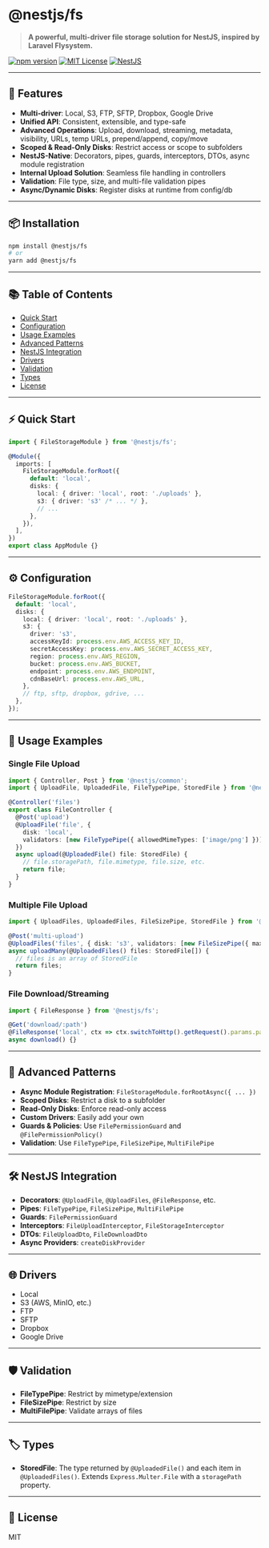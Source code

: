 # @nestjs/fs

> **A powerful, multi-driver file storage solution for NestJS, inspired by Laravel Flysystem.**

[![npm version](https://img.shields.io/npm/v/@nestjs/fs.svg?style=flat-square)](https://www.npmjs.com/package/@nestjs/fs)
[![MIT License](https://img.shields.io/badge/license-MIT-blue.svg)](LICENSE)
[![NestJS](https://img.shields.io/badge/nestjs-ready-brightgreen.svg)](https://nestjs.com/)

---

## 🚀 Features

- **Multi-driver**: Local, S3, FTP, SFTP, Dropbox, Google Drive
- **Unified API**: Consistent, extensible, and type-safe
- **Advanced Operations**: Upload, download, streaming, metadata, visibility, URLs, temp URLs, prepend/append, copy/move
- **Scoped & Read-Only Disks**: Restrict access or scope to subfolders
- **NestJS-Native**: Decorators, pipes, guards, interceptors, DTOs, async module registration
- **Internal Upload Solution**: Seamless file handling in controllers
- **Validation**: File type, size, and multi-file validation pipes
- **Async/Dynamic Disks**: Register disks at runtime from config/db

---

## 📦 Installation

```sh
npm install @nestjs/fs
# or
yarn add @nestjs/fs
```

---

## 📚 Table of Contents

- [Quick Start](#-quick-start)
- [Configuration](#-configuration)
- [Usage Examples](#-usage-examples)
- [Advanced Patterns](#-advanced-patterns)
- [NestJS Integration](#-nestjs-integration)
- [Drivers](#-drivers)
- [Validation](#-validation)
- [Types](#-types)
- [License](#-license)

---

## ⚡ Quick Start

```ts
import { FileStorageModule } from '@nestjs/fs';

@Module({
  imports: [
    FileStorageModule.forRoot({
      default: 'local',
      disks: {
        local: { driver: 'local', root: './uploads' },
        s3: { driver: 's3' /* ... */ },
        // ...
      },
    }),
  ],
})
export class AppModule {}
```

---

## ⚙️ Configuration

```ts
FileStorageModule.forRoot({
  default: 'local',
  disks: {
    local: { driver: 'local', root: './uploads' },
    s3: {
      driver: 's3',
      accessKeyId: process.env.AWS_ACCESS_KEY_ID,
      secretAccessKey: process.env.AWS_SECRET_ACCESS_KEY,
      region: process.env.AWS_REGION,
      bucket: process.env.AWS_BUCKET,
      endpoint: process.env.AWS_ENDPOINT,
      cdnBaseUrl: process.env.AWS_URL,
    },
    // ftp, sftp, dropbox, gdrive, ...
  },
});
```

---

## 📝 Usage Examples

### Single File Upload

```ts
import { Controller, Post } from '@nestjs/common';
import { UploadFile, UploadedFile, FileTypePipe, StoredFile } from '@nestjs/fs';

@Controller('files')
export class FileController {
  @Post('upload')
  @UploadFile('file', {
    disk: 'local',
    validators: [new FileTypePipe({ allowedMimeTypes: ['image/png'] })],
  })
  async upload(@UploadedFile() file: StoredFile) {
    // file.storagePath, file.mimetype, file.size, etc.
    return file;
  }
}
```

### Multiple File Upload

```ts
import { UploadFiles, UploadedFiles, FileSizePipe, StoredFile } from '@nestjs/fs';

@Post('multi-upload')
@UploadFiles('files', { disk: 's3', validators: [new FileSizePipe({ maxSize: 5 * 1024 * 1024 })] })
async uploadMany(@UploadedFiles() files: StoredFile[]) {
  // files is an array of StoredFile
  return files;
}
```

### File Download/Streaming

```ts
import { FileResponse } from '@nestjs/fs';

@Get('download/:path')
@FileResponse('local', ctx => ctx.switchToHttp().getRequest().params.path, true)
async download() {}
```

---

## 🧩 Advanced Patterns

- **Async Module Registration**: `FileStorageModule.forRootAsync({ ... })`
- **Scoped Disks**: Restrict a disk to a subfolder
- **Read-Only Disks**: Enforce read-only access
- **Custom Drivers**: Easily add your own
- **Guards & Policies**: Use `FilePermissionGuard` and `@FilePermissionPolicy()`
- **Validation**: Use `FileTypePipe`, `FileSizePipe`, `MultiFilePipe`

---

## 🛠️ NestJS Integration

- **Decorators**: `@UploadFile`, `@UploadFiles`, `@FileResponse`, etc.
- **Pipes**: `FileTypePipe`, `FileSizePipe`, `MultiFilePipe`
- **Guards**: `FilePermissionGuard`
- **Interceptors**: `FileUploadInterceptor`, `FileStorageInterceptor`
- **DTOs**: `FileUploadDto`, `FileDownloadDto`
- **Async Providers**: `createDiskProvider`

---

## 🌐 Drivers

- Local
- S3 (AWS, MinIO, etc.)
- FTP
- SFTP
- Dropbox
- Google Drive

---

## 🛡️ Validation

- **FileTypePipe**: Restrict by mimetype/extension
- **FileSizePipe**: Restrict by size
- **MultiFilePipe**: Validate arrays of files

---

## 🏷️ Types

- **StoredFile**: The type returned by `@UploadedFile()` and each item in `@UploadedFiles()`. Extends `Express.Multer.File` with a `storagePath` property.

---

## 📄 License

MIT
